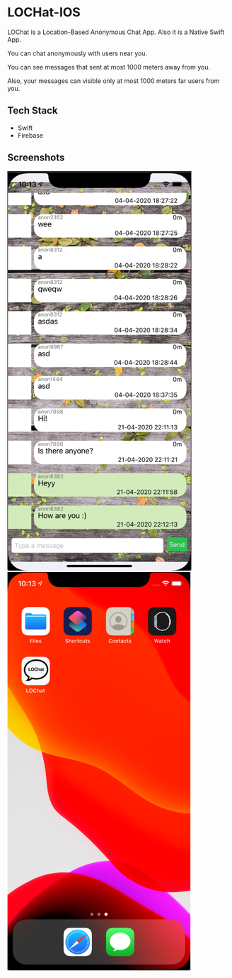 # LOCHat-IOS

LOChat is a Location-Based Anonymous Chat App. Also it is a Native Swift App.

You can chat anonymously with users near you.

You can see messages that sent at most 1000 meters away from you.

Also, your messages can visible only at most 1000 meters far users from you.

## Tech Stack

- Swift
- Firebase



## Screenshots


![](ss2.png)
![](ss3.png)
